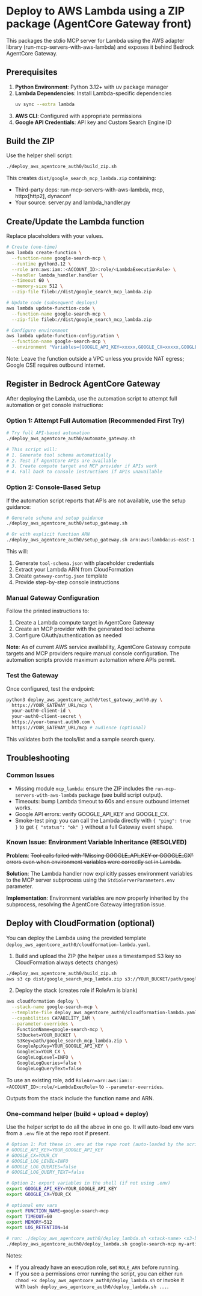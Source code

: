 # Deploy to AWS Lambda using a ZIP package (AgentCore Gateway front)

This packages the stdio MCP server for Lambda using the AWS adapter library
(run-mcp-servers-with-aws-lambda) and exposes it behind Bedrock AgentCore Gateway.

## Prerequisites

1. **Python Environment**: Python 3.12+ with uv package manager
2. **Lambda Dependencies**: Install Lambda-specific dependencies
   ```bash
   uv sync --extra lambda
   ```
3. **AWS CLI**: Configured with appropriate permissions
4. **Google API Credentials**: API key and Custom Search Engine ID

## Build the ZIP

Use the helper shell script:

```bash
./deploy_aws_agentcore_auth0/build_zip.sh
```

This creates `dist/google_search_mcp_lambda.zip` containing:
- Third-party deps: run-mcp-servers-with-aws-lambda, mcp, httpx[http2], dynaconf
- Your source: server.py and lambda_handler.py

## Create/Update the Lambda function

Replace placeholders with your values.

```bash
# Create (one-time)
aws lambda create-function \
  --function-name google-search-mcp \
  --runtime python3.12 \
  --role arn:aws:iam::<ACCOUNT_ID>:role/<LambdaExecutionRole> \
  --handler lambda_handler.handler \
  --timeout 60 \
  --memory-size 512 \
  --zip-file fileb://dist/google_search_mcp_lambda.zip

# Update code (subsequent deploys)
aws lambda update-function-code \
  --function-name google-search-mcp \
  --zip-file fileb://dist/google_search_mcp_lambda.zip

# Configure environment
aws lambda update-function-configuration \
  --function-name google-search-mcp \
  --environment "Variables={GOOGLE_API_KEY=xxxxx,GOOGLE_CX=xxxxx,GOOGLE_LOG_LEVEL=INFO,GOOGLE_LOG_QUERIES=true}"
```

Note: Leave the function outside a VPC unless you provide NAT egress; Google CSE requires outbound internet.

## Register in Bedrock AgentCore Gateway

After deploying the Lambda, use the automation script to attempt full automation or get console instructions:

### Option 1: Attempt Full Automation (Recommended First Try)

```bash
# Try full API-based automation
./deploy_aws_agentcore_auth0/automate_gateway.sh

# This script will:
# 1. Generate tool schema automatically
# 2. Test if AgentCore APIs are available  
# 3. Create compute target and MCP provider if APIs work
# 4. Fall back to console instructions if APIs unavailable
```

### Option 2: Console-Based Setup

If the automation script reports that APIs are not available, use the setup guidance:

```bash
# Generate schema and setup guidance
./deploy_aws_agentcore_auth0/setup_gateway.sh

# Or with explicit function ARN
./deploy_aws_agentcore_auth0/setup_gateway.sh arn:aws:lambda:us-east-1:123456789:function:google-search-mcp
```

This will:
1. Generate `tool-schema.json` with placeholder credentials
2. Extract your Lambda ARN from CloudFormation 
3. Create `gateway-config.json` template
4. Provide step-by-step console instructions

### Manual Gateway Configuration

Follow the printed instructions to:
1. Create a Lambda compute target in AgentCore Gateway
2. Create an MCP provider with the generated tool schema
3. Configure OAuth/authentication as needed

**Note**: As of current AWS service availability, AgentCore Gateway compute targets and MCP providers require manual console configuration. The automation scripts provide maximum automation where APIs permit.

### Test the Gateway

Once configured, test the endpoint:

```bash
python3 deploy_aws_agentcore_auth0/test_gateway_auth0.py \
  https://YOUR_GATEWAY_URL/mcp \
  your-auth0-client-id \
  your-auth0-client-secret \
  https://your-tenant.auth0.com \
  https://YOUR_GATEWAY_URL/mcp # audience (optional)
```

This validates both the tools/list and a sample search query.

## Troubleshooting

### Common Issues
- Missing module `mcp_lambda`: ensure the ZIP includes the `run-mcp-servers-with-aws-lambda` package (see build script output).
- Timeouts: bump Lambda timeout to 60s and ensure outbound internet works.
- Google API errors: verify GOOGLE_API_KEY and GOOGLE_CX.
- Smoke-test ping: you can call the Lambda directly with `{ "ping": true }` to get `{ "status": "ok" }` without a full Gateway event shape.

### Known Issue: Environment Variable Inheritance (RESOLVED)

**Problem**: ~~Tool calls failed with "Missing GOOGLE_API_KEY or GOOGLE_CX" errors even when environment variables were correctly set in Lambda.~~

**Solution**: The Lambda handler now explicitly passes environment variables to the MCP server subprocess using the `StdioServerParameters.env` parameter.

**Implementation**: Environment variables are now properly inherited by the subprocess, resolving the AgentCore Gateway integration issue.

## Deploy with CloudFormation (optional)

You can deploy the Lambda using the provided template `deploy_aws_agentcore_auth0/cloudformation-lambda.yaml`.

1) Build and upload the ZIP (the helper uses a timestamped S3 key so CloudFormation always detects changes)

```bash
./deploy_aws_agentcore_auth0/build_zip.sh
aws s3 cp dist/google_search_mcp_lambda.zip s3://YOUR_BUCKET/path/google_search_mcp_lambda.zip
```

2) Deploy the stack (creates role if RoleArn is blank)

```bash
aws cloudformation deploy \
  --stack-name google-search-mcp \
  --template-file deploy_aws_agentcore_auth0/cloudformation-lambda.yaml \
  --capabilities CAPABILITY_IAM \
  --parameter-overrides \
    FunctionName=google-search-mcp \
    S3Bucket=YOUR_BUCKET \
    S3Key=path/google_search_mcp_lambda.zip \
    GoogleApiKey=YOUR_GOOGLE_API_KEY \
    GoogleCx=YOUR_CX \
    GoogleLogLevel=INFO \
    GoogleLogQueries=false \
    GoogleLogQueryText=false
```

To use an existing role, add `RoleArn=arn:aws:iam::<ACCOUNT_ID>:role/<LambdaExecRole>` to `--parameter-overrides`.

Outputs from the stack include the function name and ARN.

### One-command helper (build + upload + deploy)

Use the helper script to do all the above in one go. It will auto-load env vars from a `.env` file at the repo root if present.

```bash
# Option 1: Put these in .env at the repo root (auto-loaded by the script)
# GOOGLE_API_KEY=YOUR_GOOGLE_API_KEY
# GOOGLE_CX=YOUR_CX
# GOOGLE_LOG_LEVEL=INFO
# GOOGLE_LOG_QUERIES=false
# GOOGLE_LOG_QUERY_TEXT=false

# Option 2: export variables in the shell (if not using .env)
export GOOGLE_API_KEY=YOUR_GOOGLE_API_KEY
export GOOGLE_CX=YOUR_CX

# optional env vars
export FUNCTION_NAME=google-search-mcp
export TIMEOUT=60
export MEMORY=512
export LOG_RETENTION=14

# run: ./deploy_aws_agentcore_auth0/deploy_lambda.sh <stack-name> <s3-bucket> [s3-prefix] [region]
./deploy_aws_agentcore_auth0/deploy_lambda.sh google-search-mcp my-artifacts-bucket path/to us-west-2
```

Notes:
- If you already have an execution role, set `ROLE_ARN` before running.
- If you see a permissions error running the script, you can either run `chmod +x deploy_aws_agentcore_auth0/deploy_lambda.sh` or invoke it with `bash deploy_aws_agentcore_auth0/deploy_lambda.sh ...`.
